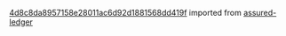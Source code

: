 [4d8c8da8957158e28011ac6d92d1881568dd419f](https://github.com/insolar/assured-ledger/commit/4d8c8da8957158e28011ac6d92d1881568dd419f) imported from [assured-ledger](https://github.com/insolar/assured-ledger)
